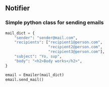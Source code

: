 ## Notifier
### Simple python class for sending emails

```python
mail_dict = {
    "sender": "sender@mail.com",
    "recipients": ["recipient1@person.com", 
                   "recipient2@person.com", 
                   "recipient3@person.com"],
    "subject": "Yo, sup",
    "body": "<h2>Body works</h2>",
}

email = Emailer(mail_dict)
email.send_mail()
```
